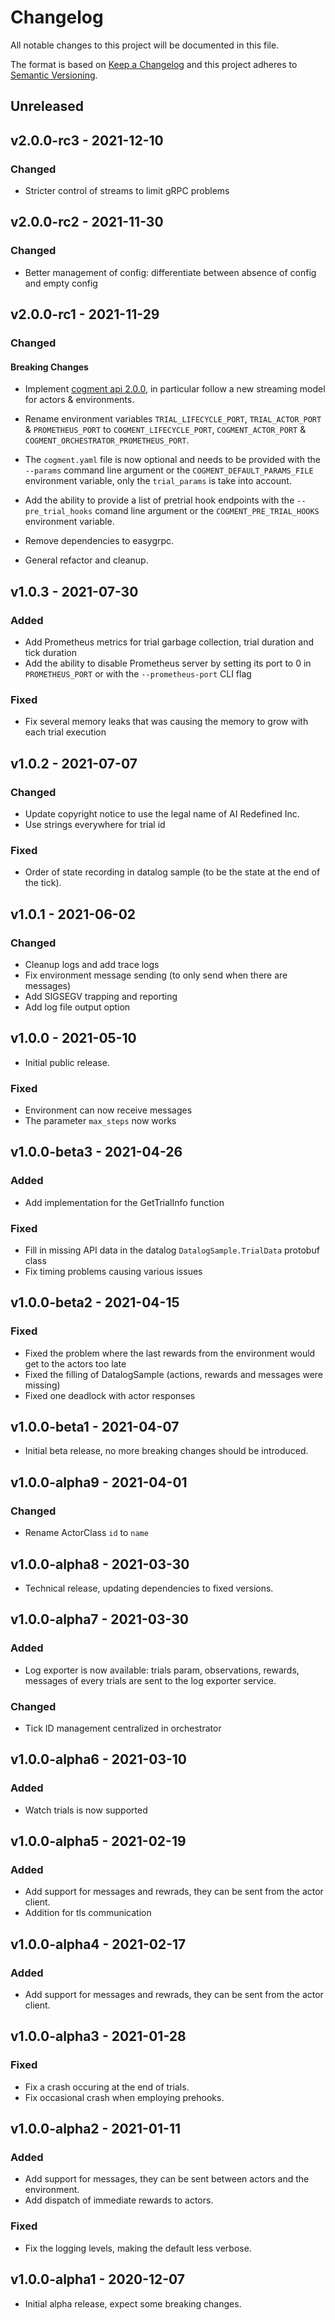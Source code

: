 # Changelog

All notable changes to this project will be documented in this file.

The format is based on [Keep a Changelog](http://keepachangelog.com/en/1.0.0/)
and this project adheres to [Semantic Versioning](http://semver.org/spec/v2.0.0.html).

## Unreleased

## v2.0.0-rc3 - 2021-12-10

### Changed

- Stricter control of streams to limit gRPC problems

## v2.0.0-rc2 - 2021-11-30

### Changed

- Better management of config: differentiate between absence of config and empty config

## v2.0.0-rc1 - 2021-11-29

### Changed

#### Breaking Changes

- Implement [cogment api 2.0.0](https://github.com/cogment/cogment-api/blob/main/CHANGELOG.md#v200---2021-11-12), in particular follow a new streaming model for actors & environments.
- Rename environment variables `TRIAL_LIFECYCLE_PORT`, `TRIAL_ACTOR_PORT` & `PROMETHEUS_PORT` to `COGMENT_LIFECYCLE_PORT`, `COGMENT_ACTOR_PORT` & `COGMENT_ORCHESTRATOR_PROMETHEUS_PORT`.
- The `cogment.yaml` file is now optional and needs to be provided with the `--params` command line argument or the `COGMENT_DEFAULT_PARAMS_FILE` environment variable, only the `trial_params` is take into account.

- Add the ability to provide a list of pretrial hook endpoints with the `--pre_trial_hooks` comand line argument or the `COGMENT_PRE_TRIAL_HOOKS` environment variable.
- Remove dependencies to easygrpc.
- General refactor and cleanup.

## v1.0.3 - 2021-07-30

### Added

- Add Prometheus metrics for trial garbage collection, trial duration and tick duration
- Add the ability to disable Prometheus server by setting its port to 0 in `PROMETHEUS_PORT` or with the `--prometheus-port` CLI flag

### Fixed

- Fix several memory leaks that was causing the memory to grow with each trial execution

## v1.0.2 - 2021-07-07

### Changed

- Update copyright notice to use the legal name of AI Redefined Inc.
- Use strings everywhere for trial id

### Fixed

- Order of state recording in datalog sample (to be the state at the end of the tick).

## v1.0.1 - 2021-06-02

### Changed

- Cleanup logs and add trace logs
- Fix environment message sending (to only send when there are messages)
- Add SIGSEGV trapping and reporting
- Add log file output option

## v1.0.0 - 2021-05-10

- Initial public release.

### Fixed

- Environment can now receive messages
- The parameter `max_steps` now works

## v1.0.0-beta3 - 2021-04-26

### Added

- Add implementation for the GetTrialInfo function

### Fixed

- Fill in missing API data in the datalog `DatalogSample.TrialData` protobuf class
- Fix timing problems causing various issues

## v1.0.0-beta2 - 2021-04-15

### Fixed

- Fixed the problem where the last rewards from the environment would get to the actors too late
- Fixed the filling of DatalogSample (actions, rewards and messages were missing)
- Fixed one deadlock with actor responses

## v1.0.0-beta1 - 2021-04-07

- Initial beta release, no more breaking changes should be introduced.

## v1.0.0-alpha9 - 2021-04-01

### Changed

- Rename ActorClass `id` to `name`

## v1.0.0-alpha8 - 2021-03-30

- Technical release, updating dependencies to fixed versions.

## v1.0.0-alpha7 - 2021-03-30

### Added

- Log exporter is now available: trials param, observations, rewards, messages of every trials are sent to the log exporter service.

### Changed

- Tick ID management centralized in orchestrator

## v1.0.0-alpha6 - 2021-03-10

### Added

- Watch trials is now supported

## v1.0.0-alpha5 - 2021-02-19

### Added

- Add support for messages and rewrads, they can be sent from the actor client.
- Addition for tls communication

## v1.0.0-alpha4 - 2021-02-17

### Added

- Add support for messages and rewrads, they can be sent from the actor client.

## v1.0.0-alpha3 - 2021-01-28

### Fixed

- Fix a crash occuring at the end of trials.
- Fix occasional crash when employing prehooks.

## v1.0.0-alpha2 - 2021-01-11

### Added

- Add support for messages, they can be sent between actors and the environment.
- Add dispatch of immediate rewards to actors.

### Fixed

- Fix the logging levels, making the default less verbose.

## v1.0.0-alpha1 - 2020-12-07

- Initial alpha release, expect some breaking changes.
